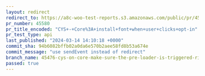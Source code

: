 ```yaml
---
layout: redirect
redirect_to: https://a8c-woo-test-reports.s3.amazonaws.com/public/pr/45580/api/index.html
pr_number: 45580
pr_title_encoded: "CYS+-+Core%3A+install+font+when+user+clicks+opt-in"
pr_test_type: api
last_published: "2024-03-14 14:10:18 +0000"
commit_sha: 94b6082bffb02a0da6e570b2aee58fd8b53a674e
commit_message: "use sendEvent instead of redirect"
branch_name: 45476-cys-on-core-make-sure-the-pre-loader-is-triggered-right-after-the-user-clicks-on-the-opt-in-modal
passed: true
---
```

